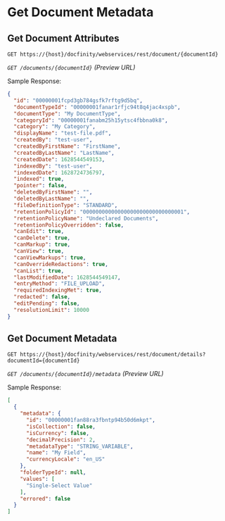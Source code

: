 # Get Document Metadata

## Get Document Attributes

`GET https://{host}/docfinity/webservices/rest/document/{documentId}`

*`GET /documents/{documentId}` (Preview URL)*

Sample Response:

```json
{
  "id": "00000001fcpd3gb784gsfk7rftg9d5bq",
  "documentTypeId": "00000001fanar1rfjc94t8q4jac4xspb",
  "documentType": "My DocumentType",
  "categoryId": "00000001fanabm25h15ytsc4fbbna0k8",
  "category": "My Category",
  "displayName": "test-file.pdf",
  "createdBy": "test-user",
  "createdByFirstName": "FirstName",
  "createdByLastName": "LastName",
  "createdDate": 1628544549153,
  "indexedBy": "test-user",
  "indexedDate": 1628724736797,
  "indexed": true,
  "pointer": false,
  "deletedByFirstName": "",
  "deletedByLastName": "",
  "fileDefinitionType": "STANDARD",
  "retentionPolicyId": "00000000000000000000000000000001",
  "retentionPolicyName": "Undeclared Documents",
  "retentionPolicyOverridden": false,
  "canEdit": true,
  "canDelete": true,
  "canMarkup": true,
  "canView": true,
  "canViewMarkups": true,
  "canOverrideRedactions": true,
  "canList": true,
  "lastModifiedDate": 1628544549147,
  "entryMethod": "FILE_UPLOAD",
  "requiredIndexingMet": true,
  "redacted": false,
  "editPending": false,
  "resolutionLimit": 10000
}
```

## Get Document Metadata

`GET https://{host}/docfinity/webservices/rest/document/details?documentId={documentId}`

*`GET /documents/{documentId}/metadata` (Preview URL)*

Sample Response:

```json
[
  {
    "metadata": {
      "id": "00000001fan88ra3fbntp94b50d6mkpt",
      "isCollection": false,
      "isCurrency": false,
      "decimalPrecision": 2,
      "metadataType": "STRING_VARIABLE",
      "name": "My Field",
      "currencyLocale": "en_US"
    },
    "folderTypeId": null,
    "values": [
      "Single-Select Value"
    ],
    "errored": false
  }
]
```
